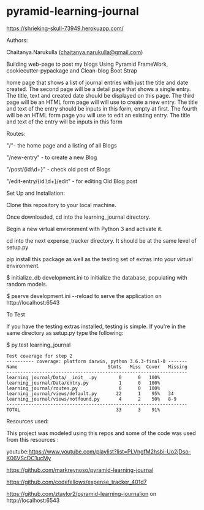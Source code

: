 # pyramid-learning-journal

https://shrieking-skull-73949.herokuapp.com/

Authors:

Chaitanya.Narukulla (chaitanya.narukulla@gmail.com)


Building web-page to post my blogs Using  Pyramid FrameWork,
cookiecutter-pypackage and Clean-blog Boot Strap

home page that shows a list of journal entries with just the title and date created.
The second page will be a detail page that shows a single entry. The title, text and created date should be displayed on this page.
The third page will  be an HTML form page will will use to create a new entry. The title and text of the entry should be inputs in this form, empty at first.
The fourth will   be an HTML form page you will use to edit an existing entry. The title and text of the entry will be inputs in this form

Routes:

"/"- the home page and a listing of all Blogs

"/new-entry" - to create a new Blog

"/post/{id:\d+}" - check old post of Blogs

"/edit-entry/{id:\d+}/edit" - for editing Old Blog post


Set Up and Installation:

Clone this repository to your local machine.

Once downloaded, cd into the learning_journal directory.

Begin a new virtual environment with Python 3 and activate it.

cd into the next expense_tracker directory. It should be at the same level of setup.py

pip install this package as well as the testing set of extras into your virtual environment.

$ initialize_db development.ini to initialize the database, populating with random models.

$ pserve development.ini --reload to serve the application on http://localhost:6543

To Test

If you have the testing extras installed, testing is simple. If you're in the same directory as setup.py type the following:

$ py.test learning_journal
```
Test coverage for step 2
---------- coverage: platform darwin, python 3.6.3-final-0 -------
Name                                 Stmts   Miss  Cover   Missing
------------------------------------------------------------------
learning_journal/Data/__init__.py        0      0   100%
learning_journal/Data/entry.py           1      0   100%
learning_journal/routes.py               6      0   100%
learning_journal/views/default.py       22      1    95%   34
learning_journal/views/notfound.py       4      2    50%   8-9
------------------------------------------------------------------
TOTAL                                   33      3    91%
```
Resources used:

This project was modeled using this repos and some of the code was used from this resources :

youtube:https://www.youtube.com/playlist?list=PLVngfM2hsbi-Uo2jDso-K06VScDC1ucMy

https://github.com/markreynoso/pyramid-learning-journal

https://github.com/codefellows/expense_tracker_401d7

https://github.com/ztaylor2/pyramid-learning-journalion on http://localhost:6543



